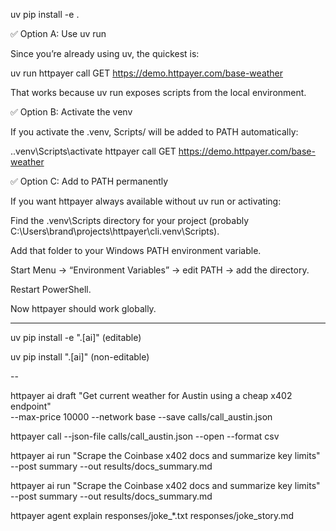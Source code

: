 uv pip install -e .

✅ Option A: Use uv run

Since you’re already using uv, the quickest is:

uv run httpayer call GET https://demo.httpayer.com/base-weather


That works because uv run exposes scripts from the local environment.

✅ Option B: Activate the venv

If you activate the .venv, Scripts/ will be added to PATH automatically:

.\.venv\Scripts\activate
httpayer call GET https://demo.httpayer.com/base-weather

✅ Option C: Add to PATH permanently

If you want httpayer always available without uv run or activating:

Find the .venv\Scripts directory for your project (probably C:\Users\brand\projects\httpayer\cli\.venv\Scripts).

Add that folder to your Windows PATH environment variable.

Start Menu → “Environment Variables” → edit PATH → add the directory.

Restart PowerShell.

Now httpayer should work globally.

---
uv pip install -e ".[ai]" (editable)

uv pip install ".[ai]" (non-editable)

--

httpayer ai draft "Get current weather for Austin using a cheap x402 endpoint" \
  --max-price 10000 --network base --save calls/call_austin.json

httpayer call --json-file calls/call_austin.json --open --format csv

httpayer ai run "Scrape the Coinbase x402 docs and summarize key limits" \
  --post summary --out results/docs_summary.md

httpayer ai run "Scrape the Coinbase x402 docs and summarize key limits" \
  --post summary --out results/docs_summary.md

httpayer agent explain responses/joke_*.txt responses/joke_story.md
